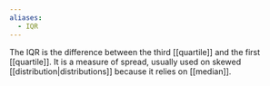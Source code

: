 ```yaml
---
aliases:
  - IQR
---
```

The IQR is the difference between the third [[quartile]] and the first [[quartile]]. It is a measure of spread, usually used on skewed [[distribution|distributions]] because it relies on [[median]].